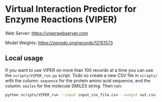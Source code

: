 # Virtual Interaction Predictor for Enzyme Reactions (VIPER)

Web Server: https://viperwebserver.com

Model Weights: https://zenodo.org/records/12151573

## Local usage

If you want to use VIPER on more than 100 records at a time you can use the `scripts/VIPER_run.py` script.
Todo so create a new CSV file in `scripts/` with the column: `sequence` for the protein amino acid sequence, and the column: `smiles` for the molecule SMILES string. Then run:

```bash
python scripts/VIPER_run --input input_csv_file.csv --output out.csv
```
